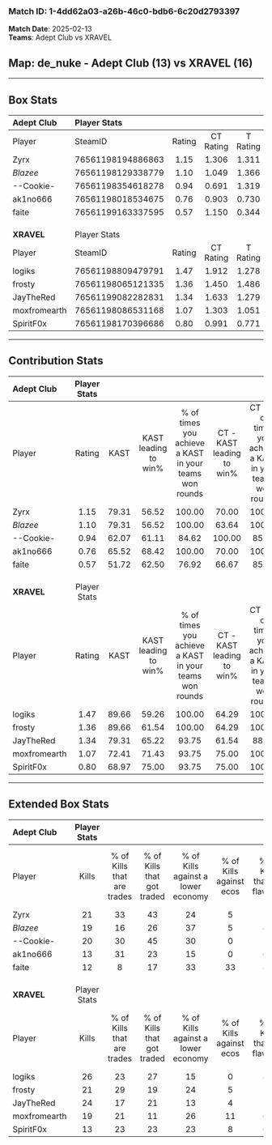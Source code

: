 ### Match ID: 1-4dd62a03-a26b-46c0-bdb6-6c20d2793397  
**Match Date**: 2025-02-13  
**Teams**: Adept Club vs XRAVEL  

## **Map**: de_nuke - Adept Club (13) vs XRAVEL (16)  
---  

## Box Stats  

| **Adept Club** | Player Stats      |        |           |          |       |      |       |         |        |      |     |
| :- | :- | :-: | :-: | :-: | :-: | :-: | :-: | :-: | :-: | :-: | :-: |
| Player         | SteamID           | Rating | CT Rating | T Rating | KAST  | ADR  | Kills | Assists | Deaths | K/D  | HS% |
| Zyrx           | 76561198194886863 |  1.15  |   1.306   |  1.311   | 79.31 | 75.1 |  21   |    8    |   21   | 1.00 | 28  |
| _Blazee_       | 76561198129338779 |  1.10  |   1.049   |  1.366   | 79.31 | 80.6 |  19   |    7    |   21   | 0.90 | 57  |
| --Cookie-      | 76561198354618278 |  0.94  |   0.691   |  1.319   | 62.07 | 74.6 |  20   |    4    |   23   | 0.87 | 50  |
| ak1no666       | 76561198018534675 |  0.76  |   0.903   |  0.730   | 65.52 | 48.3 |  13   |    2    |   18   | 0.72 | 38  |
| faite          | 76561199163337595 |  0.57  |   1.150   |  0.344   | 51.72 | 50.3 |  12   |    5    |   22   | 0.55 | 41  |
|                |                   |        |           |          |       |      |       |         |        |      |     |
|                |                   |        |           |          |       |      |       |         |        |      |     |
|                |                   |        |           |          |       |      |       |         |        |      |     |
| **XRAVEL**     | Player Stats      |        |           |          |       |      |       |         |        |      |     |
| Player         | SteamID           | Rating | CT Rating | T Rating | KAST  | ADR  | Kills | Assists | Deaths | K/D  | HS% |
| logiks         | 76561198809479791 |  1.47  |   1.912   |  1.278   | 89.66 | 87.8 |  26   |   13    |   19   | 1.37 | 26  |
| frosty         | 76561198065121335 |  1.36  |   1.450   |  1.486   | 89.66 | 83.6 |  21   |    8    |   15   | 1.40 | 38  |
| JayTheRed      | 76561199082282831 |  1.34  |   1.633   |  1.279   | 79.31 | 94.9 |  24   |    9    |   19   | 1.26 | 66  |
| moxfromearth   | 76561198086531168 |  1.07  |   1.303   |  1.051   | 72.41 | 72.7 |  19   |    4    |   18   | 1.06 | 47  |
| SpiritF0x      | 76561198170396686 |  0.80  |   0.991   |  0.771   | 68.97 | 42.6 |  13   |    3    |   16   | 0.81 | 38  |
---  

## Contribution Stats  

| **Adept Club** | Player Stats |       |                      |                                                        |                           |                                                             |                          |                                                            |
| :- | :-: | :-: | :-: | :-: | :-: | :-: | :-: | :-: |
| Player         |    Rating    | KAST  | KAST leading to win% | % of times you achieve a KAST in your teams won rounds | CT - KAST leading to win% | CT - % of times you achieve a KAST in your teams won rounds | T - KAST leading to win% | T - % of times you achieve a KAST in your teams won rounds |
| Zyrx           |     1.15     | 79.31 |        56.52         |                         100.00                         |           70.00           |                           100.00                            |          46.15           |                           100.00                           |
| _Blazee_       |     1.10     | 79.31 |        56.52         |                         100.00                         |           63.64           |                           100.00                            |          50.00           |                           100.00                           |
| --Cookie-      |     0.94     | 62.07 |        61.11         |                         84.62                          |          100.00           |                            85.71                            |          41.67           |                           83.33                            |
| ak1no666       |     0.76     | 65.52 |        68.42         |                         100.00                         |           70.00           |                           100.00                            |          66.67           |                           100.00                           |
| faite          |     0.57     | 51.72 |        62.50         |                         76.92                          |           66.67           |                            85.71                            |          57.14           |                           66.67                            |
|                |              |       |                      |                                                        |                           |                                                             |                          |                                                            |
|                |              |       |                      |                                                        |                           |                                                             |                          |                                                            |
|                |              |       |                      |                                                        |                           |                                                             |                          |                                                            |
| **XRAVEL**     | Player Stats |       |                      |                                                        |                           |                                                             |                          |                                                            |
| Player         |    Rating    | KAST  | KAST leading to win% | % of times you achieve a KAST in your teams won rounds | CT - KAST leading to win% | CT - % of times you achieve a KAST in your teams won rounds | T - KAST leading to win% | T - % of times you achieve a KAST in your teams won rounds |
| logiks         |     1.47     | 89.66 |        59.26         |                         100.00                         |           64.29           |                           100.00                            |          53.85           |                           100.00                           |
| frosty         |     1.36     | 89.66 |        61.54         |                         100.00                         |           64.29           |                           100.00                            |          58.33           |                           100.00                           |
| JayTheRed      |     1.34     | 79.31 |        65.22         |                         93.75                          |           61.54           |                            88.89                            |          70.00           |                           100.00                           |
| moxfromearth   |     1.07     | 72.41 |        71.43         |                         93.75                          |           75.00           |                           100.00                            |          66.67           |                           85.71                            |
| SpiritF0x      |     0.80     | 68.97 |        75.00         |                         93.75                          |           75.00           |                           100.00                            |          75.00           |                           85.71                            |
---  

## Extended Box Stats  

| **Adept Club** | Player Stats |                            |                            |                                    |                         |                              |                                 |        |                             |                                     |                          |                               |                            |
| :- | :-: | :-: | :-: | :-: | :-: | :-: | :-: | :-: | :-: | :-: | :-: | :-: | :-: |
| Player         |    Kills     | % of Kills that are trades | % of Kills that got traded | % of Kills against a lower economy | % of Kills against ecos | % of Kills that are flawless | % of Kills that are close duels | Deaths | % of Deaths that get traded | % of Deaths against a lower economy | % of Deaths against ecos | % of Deaths that are flawless | % of Deaths that are close |
| Zyrx           |      21      |             33             |             43             |                 24                 |            5            |              71              |               14                |   21   |             24              |                 14                  |            0             |              71               |             5              |
| _Blazee_       |      19      |             16             |             26             |                 37                 |            5            |              47              |                0                |   21   |             29              |                 10                  |            0             |              57               |             24             |
| --Cookie-      |      20      |             30             |             45             |                 30                 |            0            |              70              |               15                |   23   |             17              |                 13                  |            0             |              70               |             0              |
| ak1no666       |      13      |             31             |             23             |                 15                 |            0            |              69              |                0                |   18   |             17              |                 17                  |            0             |              72               |             6              |
| faite          |      12      |             8              |             17             |                 33                 |           33            |              83              |                0                |   22   |             18              |                 18                  |            0             |              68               |             5              |
|                |              |                            |                            |                                    |                         |                              |                                 |        |                             |                                     |                          |                               |                            |
|                |              |                            |                            |                                    |                         |                              |                                 |        |                             |                                     |                          |                               |                            |
|                |              |                            |                            |                                    |                         |                              |                                 |        |                             |                                     |                          |                               |                            |
| **XRAVEL**     | Player Stats |                            |                            |                                    |                         |                              |                                 |        |                             |                                     |                          |                               |                            |
| Player         |    Kills     | % of Kills that are trades | % of Kills that got traded | % of Kills against a lower economy | % of Kills against ecos | % of Kills that are flawless | % of Kills that are close duels | Deaths | % of Deaths that get traded | % of Deaths against a lower economy | % of Deaths against ecos | % of Deaths that are flawless | % of Deaths that are close |
| logiks         |      26      |             23             |             27             |                 15                 |            0            |              88              |                0                |   19   |             32              |                 11                  |            0             |              68               |             5              |
| frosty         |      21      |             29             |             19             |                 24                 |            5            |              57              |               10                |   15   |             40              |                  7                  |            0             |              73               |             13             |
| JayTheRed      |      24      |             17             |             21             |                 13                 |            4            |              58              |                8                |   19   |             32              |                 11                  |            0             |              53               |             5              |
| moxfromearth   |      19      |             21             |             11             |                 26                 |           11            |              68              |               11                |   18   |             28              |                  6                  |            0             |              56               |             0              |
| SpiritF0x      |      13      |             23             |             23             |                 23                 |            8            |              62              |               15                |   16   |             25              |                  6                  |            0             |              81               |             13             |
